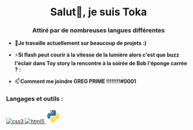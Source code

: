 <h1 align="center">Salut👋, je suis Toka</h1>
<h3 align="center">Attiré par de nombreuses langues différentes</h3>

- 🔭**Je travaille actuellement sur beaucoup de projets :)**

- ⚡**Si flash peut courir à la vitesse de la lumière alors c'est que buzz l'éclair dans Toy story la rencontre à la soirée de Bob l'éponge carrée ? :**

- 📫**Comment me joindre GREG PRIME !!!!!!!!#0001**

<h3 align="left">Langages et outils :</h3>
<p align="left"> <a href="https://www.w3schools.com/css/" target="_blank" rel="noreferrer"> <img src="https://raw.githubusercontent. com/devicons/devicon/master/icons/css3/css3-original-wordmark.svg" alt="css3" width="40" height="40"/> </a> <a href="https:// www.w3.org/html/" target="_blank" rel="noreferrer"> <img src="https://raw.githubusercontent.com/devicons/devicon/master/icons/html5/html5-original-wordmark .svg" alt="html5" width="40" height="40"/> </a> <a href="https://www.python.org" target="_blank" rel="noreferrer"> <img src="https://raw.githubusercontent.com/devicons/devicon/master/icons/python/python-original.svg" alt="python" width="40" height="40"/> </a > </p>
